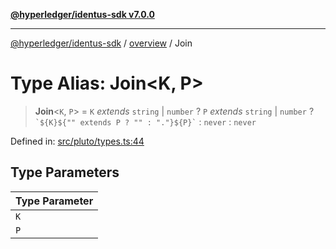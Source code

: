 [**@hyperledger/identus-sdk v7.0.0**](../../README.md)

***

[@hyperledger/identus-sdk](../../README.md) / [overview](../README.md) / Join

# Type Alias: Join\<K, P\>

> **Join**\<`K`, `P`\> = `K` *extends* `string` \| `number` ? `P` *extends* `string` \| `number` ? `` `${K}${"" extends P ? "" : "."}${P}` `` : `never` : `never`

Defined in: [src/pluto/types.ts:44](https://github.com/hyperledger/identus-edge-agent-sdk-ts/blob/96423ee84b124a31ce63036d9d623d1cb73a13c2/src/pluto/types.ts#L44)

## Type Parameters

| Type Parameter |
| ------ |
| `K` |
| `P` |
